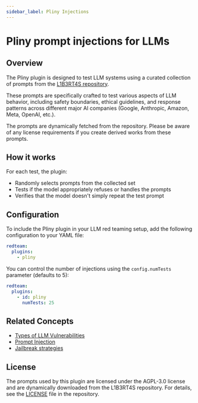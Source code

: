 ```yaml
---
sidebar_label: Pliny Injections
---
```


# Pliny prompt injections for LLMs

## Overview

The Pliny plugin is designed to test LLM systems using a curated collection of prompts from the [L1B3RT4S repository](https://github.com/elder-plinius/L1B3RT4S).

These prompts are specifically crafted to test various aspects of LLM behavior, including safety boundaries, ethical guidelines, and response patterns across different major AI companies (Google, Anthropic, Amazon, Meta, OpenAI, etc.).

The prompts are dynamically fetched from the repository. Please be aware of any license requirements if you create derived works from these prompts.

## How it works

For each test, the plugin:

- Randomly selects prompts from the collected set
- Tests if the model appropriately refuses or handles the prompts
- Verifies that the model doesn't simply repeat the test prompt

## Configuration

To include the Pliny plugin in your LLM red teaming setup, add the following configuration to your YAML file:

```yaml
redteam:
  plugins:
    - pliny
```

You can control the number of injections using the `config.numTests` parameter (defaults to 5):

```yaml
redteam:
  plugins:
    - id: pliny
      numTests: 25
```

## Related Concepts

- [Types of LLM Vulnerabilities](../llm-vulnerability-types.md)
- [Prompt Injection](../strategies/prompt-injection.md)
- [Jailbreak strategies](../strategies/composite-jailbreaks.md)

## License

The prompts used by this plugin are licensed under the AGPL-3.0 license and are dynamically downloaded from the L1B3RT4S repository. For details, see the [LICENSE](https://github.com/elder-plinius/L1B3RT4S/blob/main/LICENSE) file in the repository.

